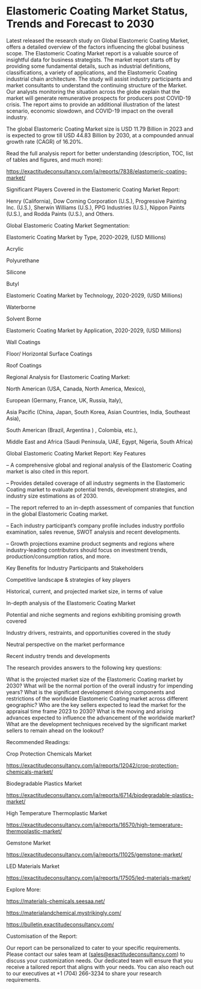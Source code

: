 # Elastomeric Coating Market Status, Trends and Forecast to 2030

Latest released the research study on Global Elastomeric Coating Market, offers a detailed overview of the factors influencing the global business scope. The Elastomeric Coating Market report is a valuable source of insightful data for business strategists. The market report starts off by providing some fundamental details, such as industrial definitions, classifications, a variety of applications, and the Elastomeric Coating industrial chain architecture. The study will assist industry participants and market consultants to understand the continuing structure of the Market. Our analysts monitoring the situation across the globe explain that the market will generate remunerative prospects for producers post COVID-19 crisis. The report aims to provide an additional illustration of the latest scenario, economic slowdown, and COVID-19 impact on the overall industry.

The global Elastomeric Coating Market size is USD 11.79 Billion in 2023 and is expected to grow till USD 44.83 Billion by 2030, at a compounded annual growth rate (CAGR) of 16.20%.

Read the full analysis report for better understanding (description, TOC, list of tables and figures, and much more):

https://exactitudeconsultancy.com/ja/reports/7838/elastomeric-coating-market/

Significant Players Covered in the Elastomeric Coating Market Report:

Henry (California), Dow Corning Corporation (U.S.), Progressive Painting Inc. (U.S.), Sherwin Williams (U.S.), PPG Industries (U.S.), Nippon Paints (U.S.), and Rodda Paints (U.S.), and Others.

Global Elastomeric Coating Market Segmentation:

Elastomeric Coating Market by Type, 2020-2029, (USD Millions)

Acrylic

Polyurethane

Silicone

Butyl

Elastomeric Coating Market by Technology, 2020-2029, (USD Millions)

Waterborne

Solvent Borne

Elastomeric Coating Market by Application, 2020-2029, (USD Millions)

Wall Coatings

Floor/ Horizontal Surface Coatings

Roof Coatings

Regional Analysis for Elastomeric Coating Market:

North American (USA, Canada, North America, Mexico),

European (Germany, France, UK, Russia, Italy),

Asia Pacific (China, Japan, South Korea, Asian Countries, India, Southeast Asia),

South American (Brazil, Argentina ) , Colombia, etc.),

Middle East and Africa (Saudi Peninsula, UAE, Egypt, Nigeria, South Africa)

Global Elastomeric Coating Market Report: Key Features

– A comprehensive global and regional analysis of the Elastomeric Coating market is also cited in this report.

– Provides detailed coverage of all industry segments in the Elastomeric Coating market to evaluate potential trends, development strategies, and industry size estimations as of 2030.

– The report referred to an in-depth assessment of companies that function in the global Elastomeric Coating market.

– Each industry participant’s company profile includes industry portfolio examination, sales revenue, SWOT analysis and recent developments.

– Growth projections examine product segments and regions where industry-leading contributors should focus on investment trends, production/consumption ratios, and more.

Key Benefits for Industry Participants and Stakeholders

Competitive landscape & strategies of key players

Historical, current, and projected market size, in terms of value

In-depth analysis of the Elastomeric Coating Market

Potential and niche segments and regions exhibiting promising growth covered

Industry drivers, restraints, and opportunities covered in the study

Neutral perspective on the market performance

Recent industry trends and developments

The research provides answers to the following key questions:

What is the projected market size of the Elastomeric Coating market by 2030?
What will be the normal portion of the overall industry for impending years?
What is the significant development driving components and restrictions of the worldwide Elastomeric Coating market across different geographic?
Who are the key sellers expected to lead the market for the appraisal time frame 2023 to 2030?
What is the moving and arising advances expected to influence the advancement of the worldwide market?
What are the development techniques received by the significant market sellers to remain ahead on the lookout?

Recommended Readings:

Crop Protection Chemicals Market

https://exactitudeconsultancy.com/ja/reports/12042/crop-protection-chemicals-market/

Biodegradable Plastics Market

https://exactitudeconsultancy.com/ja/reports/6714/biodegradable-plastics-market/

High Temperature Thermoplastic Market

https://exactitudeconsultancy.com/ja/reports/16570/high-temperature-thermoplastic-market/

Gemstone Market

https://exactitudeconsultancy.com/ja/reports/11025/gemstone-market/

LED Materials Market

https://exactitudeconsultancy.com/ja/reports/17505/led-materials-market/

Explore More:

https://materials-chemicals.seesaa.net/

https://materialandchemical.mystrikingly.com/

https://bulletin.exactitudeconsultancy.com/

Customisation of the Report:

Our report can be personalized to cater to your specific requirements. Please contact our sales team at (sales@exactitudeconsultancy.com) to discuss your customization needs. Our dedicated team will ensure that you receive a tailored report that aligns with your needs. You can also reach out to our executives at +1 (704) 266-3234 to share your research requirements.
